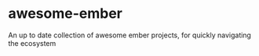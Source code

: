 # awesome-ember
An up to date collection of awesome ember projects, for quickly navigating the ecosystem
